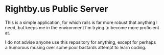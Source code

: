 # Rightby.us Public Server

This is a simple application, for which rails is far more robust that anything I need, but keeps me in the environment I'm trying to become more proficient at. 

I do not advise anyone use this repository for anything, except for perhaps a humorous musing over some poor bastards attempt to learn coding. 